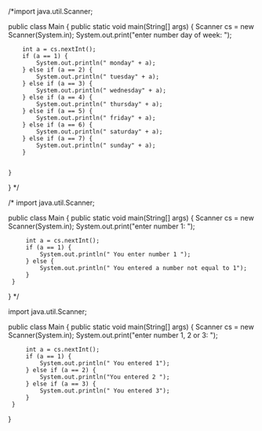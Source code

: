 /*import java.util.Scanner;

public class Main {
    public static void main(String[] args) {
        Scanner cs = new Scanner(System.in);
        System.out.print("enter number day of week: ");

        int a = cs.nextInt();
        if (a == 1) {
            System.out.println(" monday" + a);
        } else if (a == 2) {
            System.out.println(" tuesday" + a);
        } else if (a == 3) {
            System.out.println(" wednesday" + a);
        } else if (a == 4) {
            System.out.println(" thursday" + a);
        } else if (a == 5) {
            System.out.println(" friday" + a);
        } else if (a == 6) {
            System.out.println(" saturday" + a);
        } else if (a == 7) {
            System.out.println(" sunday" + a);
        }


    }
}
*/

 /*
 import java.util.Scanner;

 public class Main {
     public static void main(String[] args) {
         Scanner cs = new Scanner(System.in);
         System.out.print("enter number 1: ");

         int a = cs.nextInt();
         if (a == 1) {
             System.out.println(" You enter number 1 ");
         } else {
             System.out.println(" You entered a number not equal to 1");
         }
     }
 }
*/

 import java.util.Scanner;

 public class Main {
     public static void main(String[] args) {
         Scanner cs = new Scanner(System.in);
         System.out.print("enter number 1, 2 or 3: ");

         int a = cs.nextInt();
         if (a == 1) {
             System.out.println(" You entered 1");
         } else if (a == 2) {
             System.out.println("You entered 2 ");
         } else if (a == 3) {
             System.out.println(" You entered 3");
         }
     }
 }

